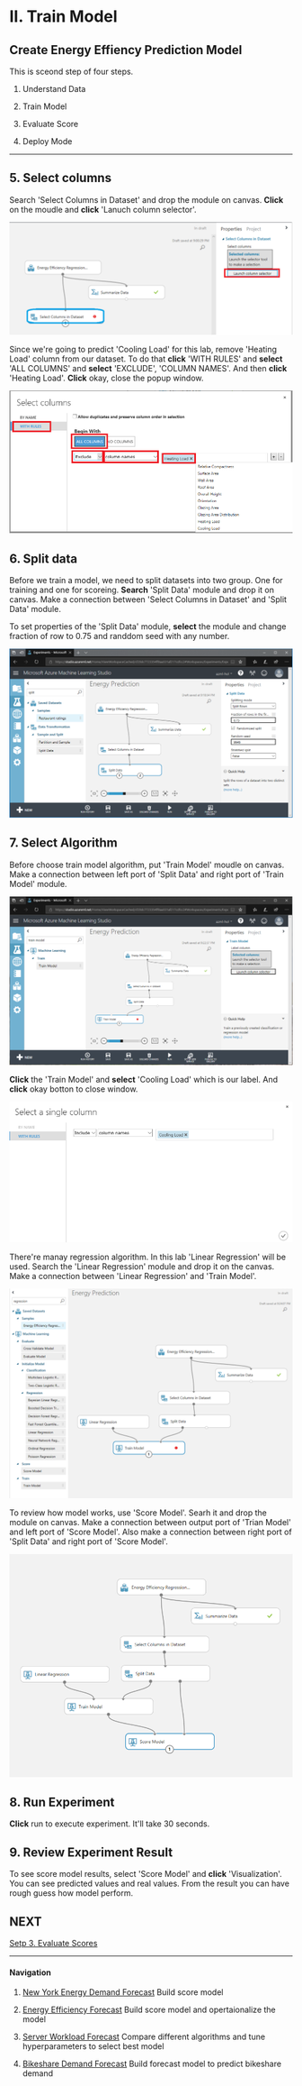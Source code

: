 # II. Train Model

## Create Energy Effiency Prediction Model

This is sceond step of four steps.

1. Understand Data

1. Train Model

1. Evaluate Score

1. Deploy Mode 

***

## 5. Select columns

Search 'Select Columns in Dataset' and drop the module on canvas. __Click__ on the moudle and __click__ 'Lanuch column selector'.

![Train Model](../images/15.png)

Since we're going to predict 'Cooling Load' for this lab, remove 'Heating Load' column from our dataset. To do that __click__ 'WITH RULES' and __select__ 'ALL COLUMNS' and __select__ 'EXCLUDE', 'COLUMN NAMES'. And then __click__ 'Heating Load'. __Click__ okay, close the popup window.

![Train Model](../images/16.png)

## 6. Split data

Before we train a model, we need to split datasets into two group. One for training and one for scoreing. __Search__ 'Split Data' module and drop it on canvas. Make a connection between 'Select Columns in Dataset' and 'Split Data' module. 

To set properties of the 'Split Data' module,  __select__ the module and change fraction of row to 0.75 and randdom seed with any number.

![Train Model](../images/17.png)

## 7. Select Algorithm

Before choose train model algorithm, put 'Train Model' moudle on canvas. Make a connection between left port of 'Split Data' and right port of 'Train Model' module.

![Train Model](../images/18.png)

__Click__ the 'Train Model' and __select__ 'Cooling Load' which is our label. And __click__ okay botton to close window.

![Train Model](../images/20.png)

There're manay regression algorithm. In this lab 'Linear Regression' will be used. Search the 'Linear Regression' module and drop it on the canvas. Make a connection between 'Linear Regression' and 'Train Model'.

![Train Model](../images/19.png)

To review how model works, use 'Score Model'. Searh it and drop the module on canvas. Make a connection between output port of 'Trian Model' and left port of 'Score Model'. Also make a connection between right port of 'Split Data' and right port of 'Score Model'.

![Train Model](../images/21.png)

## 8. Run Experiment

__Click__ run to execute experiment. It'll take 30 seconds.

## 9. Review Experiment Result

To see score model results, select 'Score Model' and __click__ 'Visualization'. You can see predicted values and real values. From the result you can have rough guess how model perform.

## NEXT
[Setp 3. Evaluate Scores](./02.03.EvaluateScore.md)

--- 

#### Navigation

1. <a href="https://github.com/xlegend1024/az-mlstudio-hol/blob/master/NYCEnergyForecast/01.01.NYCEnergyForecast.md" target="_blank">New York Energy Demand Forecast</a>
Build score model

1. <a href="https://github.com/xlegend1024/az-mlstudio-hol/blob/master/EnergyEfficiency/02.01.EnergyEfficiency.md" target="_blank">Energy Efficiency Forecast</a>
Build score model and opertaionalize the model

1. <a href="https://github.com/xlegend1024/az-mlstudio-hol/blob/master/ServerWorkloadForecast/03.01.ServerWorkLoadForecast.md" target="_blank">Server Workload Forecast</a>
Compare different algorithms and tune hyperparameters to select best model 

1. <a href="https://github.com/xlegend1024/az-mlstudio-hol/blob/master/ServerWorkloadForecast/04.01.BikeshareDemandForecast.md" target="_blank">Bikeshare Demand Forecast</a>
Build forecast model to predict bikeshare demand